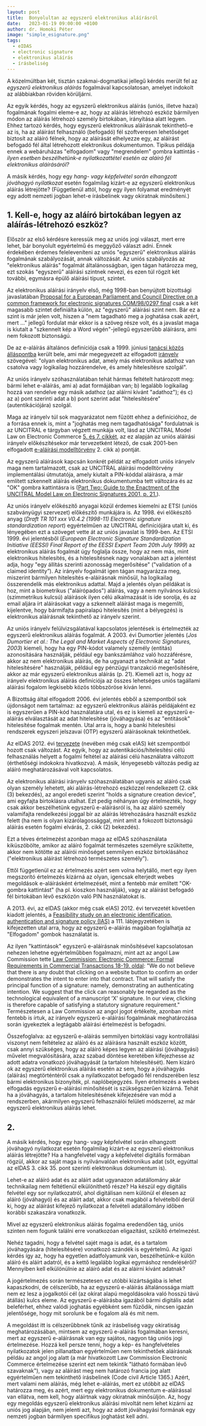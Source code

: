 ```yaml
---
layout: post
title:  Bonyolultan az egyszerű elektronikus aláírásról
date:   2023-01-19 09:00:00 +0100
author: dr. Homoki Péter
image: "simple_esignature.png"
tags:
  - eIDAS
  - electronic signature
  - elektronikus aláírás
  - írásbeliség
---
```


A közelmúltban két, tisztán szakmai-dogmatikai jellegű kérdés merült fel az *egyszerű elektronikus aláírás* fogalmával kapcsolatosan, amelyet indokolt az alábbiakban röviden körüljárni.

Az egyik kérdés, hogy az egyszerű elektronikus aláírás (uniós, illetve hazai) fogalmának fogalmi eleme-e az, hogy az aláírás létrehozó eszköz bármilyen módon az aláírás létrehozó személy birtokában, irányítása alatt legyen. Ehhez tartozó kérdés, hogy egyszerű elektronikus aláírásnak tekinthető-e az is, ha az aláírást felhasználó (befogadó) fél szoftveresen lehetőséget biztosít az aláíró félnek, hogy az aláírását elhelyezze egy, az aláírást befogadó fél által létrehozott elektronikus dokumentumon. Tipikus példája ennek a webáruházas "elfogadom" vagy "megrendelem" gombra kattintás - *ilyen esetben beszélhetünk-e nyilatkozattétel esetén az aláíró fél elektronikus aláírásáról?*

A másik kérdés, hogy egy *hang- vagy képfelvétel során elhangzott jóváhagyó nyilatkozat* esetén fogalmilag kizárt-e az egyszerű elektronikus aláírás létrejötte? (Függetlenül attól, hogy egy ilyen folyamat eredményét egy adott nemzeti jogban lehet-e írásbelinek vagy okiratnak minősíteni.)

## 1. Kell-e, hogy az aláíró birtokában legyen az aláírás-létrehozó eszköz?

Először az első kérdésre keressük meg az uniós jogi választ, mert erre lehet, bár bonyolult egyértelmű és meggyőző választ adni. Ennek érdekében érdemes feleleveníteni az uniós "egyszerű" elektronikus aláírás fogalmának szabályozását, annak változását. Az uniós szabályozás az "elektronikus aláírás" fogalmát általánosságban, igen tágan határozza meg, ezt szokás "egyszerű" aláírási szintnek nevezi, és ezen túl rögzít két további, egymásra épülő aláírási típust, szintet.

Az elektronikus aláírási irányelv első, még 1998-ban benyújtott bizottsági javaslatában [Proposal for a European Parliament and Council Directive on a common framework for electronic signatures COM/98/0297 final](https://eur-lex.europa.eu/legal-content/EN/TXT/?uri=CELEX%3A51998PC0297) csak a két magasabb szintet definiálta külön, az "egyszerű" aláírási szint nem. Bár ez a szint is már jelen volt, hiszen a "nem tagadható meg a joghatása csak azért, mert ..." jellegű fordulat már ekkor is a szöveg része volt, és a javaslat maga is kiutalt a "szkennelt kép a Word végén"-jellegű egyszerűbb aláírásra, ami nem fokozott biztonságú.

De az e-aláírás általános definíciója csak a 1999. júniusi [tanácsi közös álláspontba](https://data.consilium.europa.eu/doc/document/ST-7634-1999-ADD-1/en/pdf) került bele, ami már megegyezett az elfogadott [irányelv](https://eur-lex.europa.eu/legal-content/EN/TXT/?uri=CELEX:31999L0093) szövegével: "olyan elektronikus adat, amely más elektronikus adathoz van csatolva vagy logikailag hozzárendelve, és amely hitelesítésre szolgál".

Az uniós irányelv szóhasználatában tehát hármas feltételt határozott meg: bármi lehet e-aláírás, ami
a) adat formájában van;
b) legalább logikailag hozzá van rendelve egy másik adathoz (az aláírni kívánt "adathoz"); és
c) az a) pont szerinti adat a b) pont szerint adat "hitelesítésére" (autentikációjára) szolgál.

Maga az irányelv túl sok magyarázatot nem fűzött ehhez a definícióhoz, de a forrása ennek is, mint a "joghatás meg nem tagadhatósága" fordulatnak is az UNCITRAL e tárgyban végzett munkája volt, lásd az UNCITRAL Model Law on Electronic Commerce [5. és 7. cikkét](https://uncitral.un.org/sites/uncitral.un.org/files/media-documents/uncitral/en/19-04970_ebook.pdf), az ez alapján az uniós aláírási irányelv előkészítésekor már tervezetként létező, de csak 2001-ben elfogadott [e-aláírási modelltörvény](https://uncitral.un.org/sites/uncitral.un.org/files/media-documents/uncitral/en/ml-elecsig-e.pdf) 2. cikk a) pontját.

Az egyszerű aláírások kapcsán konkrét példát az elfogadott uniós irányelv maga nem tartalmazott, csak az UNCITRAL aláírási modelltörvény implementálási útmutatója, amely kiutalt a PIN-kóddal aláírásra, a már említett szkennelt aláírás elektronikus dokumentumba tett változára és az "OK" gombra kattintásra is ([Part Two: Guide to the Enactment of the UNCITRAL Model Law on Electronic Signatures 2001, p. 21.](https://uncitral.un.org/sites/uncitral.un.org/files/media-documents/uncitral/en/ml-elecsig-e.pdf)).

Az uniós irányelv előkészítő anyagai közül érdemes kiemelni az ETSI (uniós szabványügyi szervezet) előkészítő munkájára is. Az 1998. évi előkészítő anyag (*Draft TR 101 xxx V0.4.2 (1998-11) Electronic signature standardization report*) egyértelműen az UNCITRAL definíciójára utalt ki, és lényegében ezt a szöveget vette át az uniós javaslat is 1999-ben. Az ETSI 1999. évi jelentésből (*European Electronic Signature Standardization Initiative (EESSI) Final Report of the EESSI Expert Team 20th July 1999*) az elektronikus aláírás fogalmát úgy foglalja össze, hogy az nem más, mint elektronikus hitelesítés, és a hitelesítésnek nagy vonalakban azt a jelentést adja, hogy "egy állítás szerinti azonosság megerősítése" ("validation of a claimed identity”). Az irányelv fogalmát igen tágan magyarázza meg, miszerint bármilyen hitelesítés e-aláírásnak minősül, ha logikailag összerendelik más elektronikus adattal. Majd a jelentés olyan példákat is hoz, mint a biometrikus ("aláírópados") aláírás, vagy a nem nyilvános kulcsú (szimmetrikus kulcsú) aláírások ilyen célú alkalmazását is ide sorolja, és az email aljára írt aláírásokat vagy a szkennelt aláírást maga is megemlíti, kijelentve, hogy bármifajta papíralapú hitelesítés (mint a bélyegzés) is elektronikus aláírásnak tekinthető az irányelv szerint.

Az uniós irányelv felülvizsgálatával kapcsolatos jelentések is értelmezték az egyszerű elektronikus aláírás fogalmát. A 2003. évi Dumortier jelentés (*Jos Dumortier et al.: The Legal and Market Aspects of Electronic Signatures, 2003*) kiemeli, hogy ha egy PIN-kódot valamely személy (entitás) azonosítására használják, például egy bankszámlához való hozzáférésre, akkor az nem elektronikus aláírás, de ha ugyanazt a technikát az "adat hitelesítésére" használják, például egy pénzügyi tranzakció megerősítésére, akkor az már egyszerű elektronikus aláírás (p. 21). Kiemeli azt is, hogy az irányelv elektronikus aláírás definíciója az összes lehetséges uniós tagállami aláírási fogalom legkisebb közös többszöröse kíván lenni.

A Bizottság által elfogadott 2006. évi jelentés ebből a szempontból sok újdonságot nem tartalmaz: az egyszerű elektronikus aláírás példájaként ez is egyszerűen a PIN-kód használatára utal, és ez is kiemeli az egyszerű e-aláírás elválasztását az adat hitelesítése (jóváhagyása) és az "entitások" hitelesítése fogalmak mentén. Utal arra is, hogy a banki hitelesítési rendszerek egyszeri jelszavai (OTP) egyszerű aláírásoknak tekinthetőek.

Az eIDAS 2012. évi [tervezete](https://eur-lex.europa.eu/legal-content/EN/TXT/PDF/?uri=CELEX:52012PC0238&from=EN) (nevében még csak eIAS) két szempontból hozott csak változást. Az egyik, hogy az autentikációs/hitelesítési célú felhasználás helyett a fogalmi feltétel az aláírási célú használatra változott (érthetőségi indokokra hivatkozva). A másik, lényegesebb változás pedig az aláíró meghatározásával volt kapcsolatos.

Az elektronikus aláírási irányelv szóhasználatában ugyanis az aláíró csak olyan személy lehetett, aki aláírás-létrehozó eszközzel rendelkezett (2. cikk (3) bekezdés), az angol eredeti szerint "holds a signature creation device", ami egyfajta birtoklásra utalhat. Ezt pedig néhányan úgy értelmezték, hogy csak akkor beszélhetünk egyszerű e-aláírásról is, ha az aláíró személy valamifajta rendelkezési joggal bír az aláírás létrehozására használt eszköz felett (ha nem is olyan kizárólagossággal, mint amit a fokozott biztonságú aláírás esetén fogalmi elvárás, 2. cikk (2) bekezdés).

Ezt a téves értelmezést azonban maga az eIDAS szóhasználata kiküszöbölte, amikor az aláíró fogalmát természetes személyre szűkítette, akkor nem kötötte az aláírói minőséget semmilyen eszköz birtoklásához ("elektronikus aláírást létrehozó természetes személy").

Ettől függetlenül ez az értelmezés azért sem volna helytálló, mert egy ilyen megszorító értelmezés kizárná az olyan, igencsak elterjedt webes megoldások e-aláírásként értelmezését, mint a fentebb már említett "OK-gombra kattintást" (ha pl. kioszkon használják), vagy az aláírást befogadó fél birtokában lévő eszközön való PIN használatokat is.

A 2013. évi, az eIDAS (akkor még csak eIAS) 2012. évi tervezetét követően kiadott jelentés, a [Feasibility study on an electronic identification, authentication and signature policy (IAS)](https://publications.europa.eu/resource/cellar/2d80fe08-751b-4097-96ed-4564bbbfb1b8.0001.01/DOC_1) a 111. lábjegyzetében is kifejezetten utal arra, hogy az egyszerű e-aláírás magában foglalhatja az "Elfogadom" gombok használatát is.

Az ilyen "kattintások" egyszerű e-aláírásnak minősítésével kapcsolatosan nehezen lehetne egyértelműbben fogalmazni, mint azt az angol Law Commission tette [Law Commission: Electronic Commerce: Formal Requirements in Commercial Transactions 18-19. oldal](https://www.lawcom.gov.uk/project/electronic-commerce-formal-requirements-in-commercial-transactions/): "We do not believe that there is any doubt that clicking on a website button to confirm an order demonstrates the intent to enter into that contract. That will satisfy the principal function of a signature: namely, demonstrating an authenticating intention. We suggest that the click can reasonably be regarded as the technological equivalent of a manuscript ‘X’ signature. In our view, clicking is therefore capable of satisfying a statutory signature requirement." Természetesen a Law Commission az angol jogot értékelte, azonban mint fentebb is írtuk, az irányelv egyszerű e-aláírási fogalmának meghatározása során igyekeztek a legtágabb aláírási értelmezést is befogadni.

Összefoglalva: az egyszerű e-aláírás semmilyen birtoklási vagy kontrollálási viszonyt nem feltételez az aláíró és az aláírásra használt eszköz között, csak annyi szükséges, hogy az aláíró képes legyen az aláírási (jóváhagyási) művelet megvalósítására, azaz szabad döntése keretében kifejezhesse az adott adatra vonatkozó jóváhagyását (a tartalom hitelesítését). Nem kizáró ok az egyszerű elektronikus aláírás esetén az sem, hogy a jóváhagyás (aláírás) megtörténtéről csak a nyilatkozatot befogadó fél rendszerében lesz bármi elektronikus bizonyíték, pl. naplóbejegyzés. Ilyen értelmezés a webes elfogadás egyszerű e-aláírási minősítését is szükségszerűen kizárná. Tehát ha a jóváhagyás, a tartalom hitelesítésének kifejezésére van mód a rendszerben, akármilyen egyszerű felhasználói felületi módszerrel, az már egyszerű elektronikus aláírás lehet.

## 2.

A másik kérdés, hogy egy hang- vagy képfelvétel során elhangzott jóváhagyó nyilatkozat esetén fogalmilag kizárt-e az egyszerű elektronikus aláírás létrejötte? Ha a hangfelvétel vagy a képfelvétel digitális formában rögzül, akkor az saját maga is nyilvánvalóan elektronikus adat (sőt, egyúttal az eIDAS 3. cikk 35. pont szerinti elektronikus dokumentum is).

Lehet-e az aláíró adat és az aláírt adat ugyanazon adatállomány akár technikailag nem feltétlenül elkülöníthető része? Ha készül egy digitális felvétel egy sor nyilatkozatról, ahol digitálisan nem különül el élesen az aláíró (jóváhagyó) és az aláírt adat, akkor csak magából a felvételből derül ki, hogy az aláírást kifejező nyilatkozat a felvételi adatállomány  időben korábbi szakaszára vonatkozik.

Mivel az egyszerű elektronikus aláírás fogalma eredendően tág, uniós szinten nem fogunk találni erre vonatkozóan eligazítást, szűkítő értelmezést. 

Nehéz tagadni, hogy a felvétel sajét maga is adat, és a tartalom jóváhagyására (hitelesítésére) vonatkozó szándék is egyértelmű.  Az igazi kérdés így az, hogy ha egyetlen adatfolyamunk van, beszélhetünk-e külön aláíró és aláírt adatról, és a kettő legalább logikai egymáshoz rendeléséről? Mennyiben kell elkülönülnie az aláíró adat és az aláírni kívánt adatnak?

A jogértelmezés során természetesen ez utóbbi kizártságába is lehet kapaszkodni, de célszerűbb, ha az egyszerű e-aláírás általánossága miatt nem ez lesz a jogalkotói cél (az okirat alapú megoldásokra való hosszú távú átállás) kulcs eleme. Az egyszerű e-aláírásba igazából bármi digitális adat beleférhet, ehhez valódi joghatás egyébként sem fűződik, nincsen igazán jelentősége, hogy mit sorolunk be e fogalom alá és mit nem.

A megoldást itt is célszerűbbnek tűnik az írásbeliség vagy okiratiság meghatározásában, mintsem az egyszerű e-aláírás fogalmában keresni, mert az egyszerű e-aláírásnak van egy sajátos, nagyon tág uniós jogi értelmezése. Hozzá kell persze tenni, hogy a kép- és hangfelvételes nyilatkozatok jelen pillanatban egyértelműen nem tekinthetőek aláírásnak példáu az angol jog alatt (a már hivatkozott Law Commission Electronic Commerce értelmezése szerint ezt nem tekintik "látható formában lévő szavaknak"), vagy az aláírást meg nem határozó francia jog alatt egyértelműen nem tekinthető írásbelinek (Code civil Article 1365.)
Azért, mert valami nem aláírás, még lehet e-aláírás, mert ez utóbbit az eIDAS határozza meg, és azért, mert egy elektronikus dokumentum e-aláírással van ellátva, nem kell, hogy aláírtnak vagy okiratnak minősüljön.
Az, hogy egy megoldás egyszerű elektronikus aláírási mivoltát nem lehet kizárni az uniós jog alapján, nem jelenti azt, hogy az adott jóváhagyási formának egy nemzeti jogban bármilyen specifikus joghatást kell adni.

